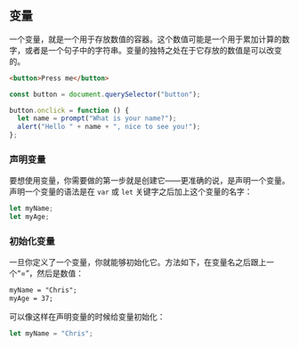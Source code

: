 
## 变量
一个变量，就是一个用于存放数值的容器。这个数值可能是一个用于累加计算的数字，或者是一个句子中的字符串。变量的独特之处在于它存放的数值是可以改变的。
```html
<button>Press me</button>

```

```js
const button = document.querySelector("button");

button.onclick = function () {
  let name = prompt("What is your name?");
  alert("Hello " + name + ", nice to see you!");
};

```

### 声明变量
要想使用变量，你需要做的第一步就是创建它——更准确的说，是声明一个变量。声明一个变量的语法是在 `var` 或 `let` 关键字之后加上这个变量的名字：
```js
let myName;
let myAge;

```

### 初始化变量
一旦你定义了一个变量，你就能够初始化它。方法如下，在变量名之后跟上一个“=”，然后是数值：
```html
myName = "Chris";
myAge = 37;

```

可以像这样在声明变量的时候给变量初始化：
```js
let myName = "Chris";

```

